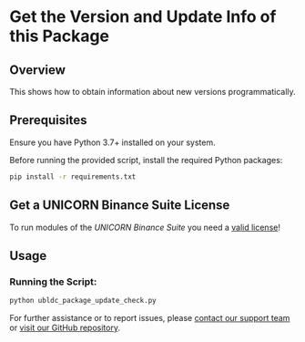 # Get the Version and Update Info of this Package
## Overview
This shows how to obtain information about new versions programmatically.

## Prerequisites
Ensure you have Python 3.7+ installed on your system. 

Before running the provided script, install the required Python packages:
```bash
pip install -r requirements.txt
```

## Get a UNICORN Binance Suite License
To run modules of the *UNICORN Binance Suite* you need a [valid license](https://shop.lucit.services)!

## Usage
### Running the Script:
```bash
python ubldc_package_update_check.py
```

For further assistance or to report issues, please [contact our support team](https://www.lucit.tech/get-support.html) 
or [visit our GitHub repository](https://github.com/oliver-zehentleitner/unicorn-binance-local-depth-cache).
